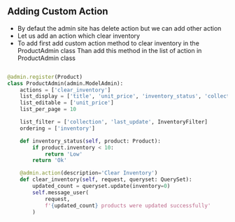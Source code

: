## Adding Custom Action

- By defaut the admin site has delete action but we can add other action
- Let us add an action which clear inventory
- To add first add custom action method to clear inventory in the ProductAdmin class
Than add this method in the list of action in ProductAdmin class

```python

@admin.register(Product)
class ProductAdmin(admin.ModelAdmin):
    actions = ['clear_inventory']
    list_display = ['title', 'unit_price', 'inventory_status', 'collection']
    list_editable = ['unit_price']
    list_per_page = 10

    list_filter = ['collection', 'last_update', InventoryFilter]
    ordering = ['inventory']

    def inventory_status(self, product: Product):
        if product.inventory < 10:
            return 'Low'
        return 'Ok'

    @admin.action(description='Clear Inventory')
    def clear_inventory(self, request, queryset: QuerySet):
        updated_count = queryset.update(inventory=0)
        self.message_user(
            request,
            f'{updated_count} products were updated successfully'
        )
```